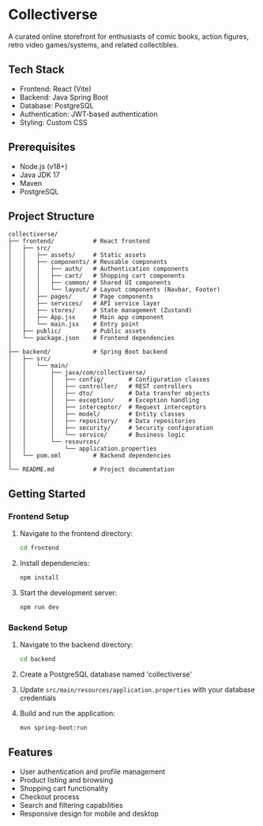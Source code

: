 # Collectiverse

A curated online storefront for enthusiasts of comic books, action figures, retro video games/systems, and related collectibles.

## Tech Stack

- Frontend: React (Vite)
- Backend: Java Spring Boot
- Database: PostgreSQL
- Authentication: JWT-based authentication
- Styling: Custom CSS

## Prerequisites

- Node.js (v18+)
- Java JDK 17
- Maven
- PostgreSQL

## Project Structure

```
collectiverse/
├── frontend/           # React frontend
│   ├── src/
│   │   ├── assets/     # Static assets
│   │   ├── components/ # Reusable components
│   │   │   ├── auth/   # Authentication components
│   │   │   ├── cart/   # Shopping cart components
│   │   │   ├── common/ # Shared UI components
│   │   │   └── layout/ # Layout components (Navbar, Footer)
│   │   ├── pages/      # Page components
│   │   ├── services/   # API service layer
│   │   ├── stores/     # State management (Zustand)
│   │   ├── App.jsx     # Main app component
│   │   └── main.jsx    # Entry point
│   ├── public/         # Public assets
│   └── package.json    # Frontend dependencies
│
├── backend/            # Spring Boot backend
│   ├── src/
│   │   └── main/
│   │       ├── java/com/collectiverse/
│   │       │   ├── config/       # Configuration classes
│   │       │   ├── controller/   # REST controllers
│   │       │   ├── dto/          # Data transfer objects
│   │       │   ├── exception/    # Exception handling
│   │       │   ├── interceptor/  # Request interceptors
│   │       │   ├── model/        # Entity classes
│   │       │   ├── repository/   # Data repositories
│   │       │   ├── security/     # Security configuration
│   │       │   └── service/      # Business logic
│   │       └── resources/
│   │           └── application.properties
│   └── pom.xml         # Backend dependencies
│
└── README.md           # Project documentation
```

## Getting Started

### Frontend Setup

1. Navigate to the frontend directory:

   ```bash
   cd frontend
   ```

2. Install dependencies:

   ```bash
   npm install
   ```

3. Start the development server:
   ```bash
   npm run dev
   ```

### Backend Setup

1. Navigate to the backend directory:

   ```bash
   cd backend
   ```

2. Create a PostgreSQL database named 'collectiverse'

3. Update `src/main/resources/application.properties` with your database credentials

4. Build and run the application:
   ```bash
   mvn spring-boot:run
   ```

## Features

- User authentication and profile management
- Product listing and browsing
- Shopping cart functionality
- Checkout process
- Search and filtering capabilities
- Responsive design for mobile and desktop
